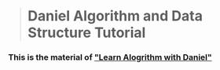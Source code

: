 
> # Daniel Algorithm and Data Structure Tutorial

### This is the material of ["Learn Alogrithm with Daniel"](https://baniel.github.io/Algorithm/)
